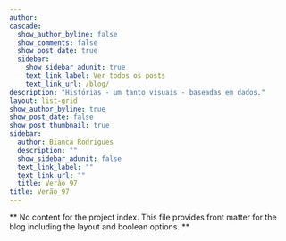 ```yaml
---
author: 
cascade:
  show_author_byline: false
  show_comments: false
  show_post_date: true
  sidebar:
    show_sidebar_adunit: true
    text_link_label: Ver todos os posts
    text_link_url: /blog/
description: "Histórias - um tanto visuais - baseadas em dados."
layout: list-grid
show_author_byline: true
show_post_date: false
show_post_thumbnail: true
sidebar:
  author: Bianca Rodrigues
  description: ""
  show_sidebar_adunit: false
  text_link_label: ""
  text_link_url: ""
  title: Verão_97
title: Verão_97
---
```


** No content for the project index. This file provides front matter for the blog including the layout and boolean options. **

